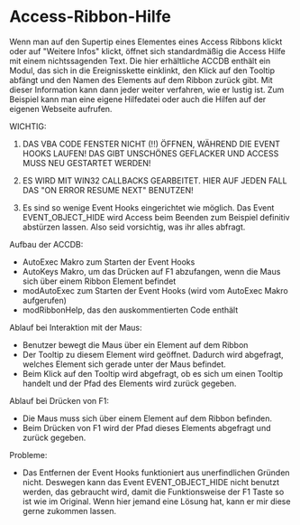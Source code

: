 Access-Ribbon-Hilfe
===================

Wenn man auf den Supertip eines Elementes eines Access Ribbons klickt oder auf "Weitere Infos" klickt, öffnet sich standardmäßig die Access Hilfe mit einem nichtssagenden Text.
Die hier erhältliche ACCDB enthält ein Modul, das sich in die Ereignisskette einklinkt, den Klick auf den Tooltip abfängt und den Namen des Elements auf dem Ribbon zurück gibt.
Mit dieser Information kann dann jeder weiter verfahren, wie er lustig ist. Zum Beispiel kann man eine eigene Hilfedatei oder auch die Hilfen auf der eigenen Webseite aufrufen.

WICHTIG:
1) DAS VBA CODE FENSTER NICHT (!!) ÖFFNEN, WÄHREND DIE EVENT HOOKS LAUFEN! DAS GIBT UNSCHÖNES GEFLACKER UND ACCESS MUSS NEU GESTARTET WERDEN!

2) ES WIRD MIT WIN32 CALLBACKS GEARBEITET. HIER AUF JEDEN FALL DAS "ON ERROR RESUME NEXT" BENUTZEN!

3) Es sind so wenige Event Hooks eingerichtet wie möglich. Das Event EVENT\_OBJECT_HIDE wird Access beim Beenden zum Beispiel definitiv abstürzen lassen. Also seid vorsichtig, was ihr alles abfragt.


Aufbau der ACCDB:

- AutoExec Makro zum Starten der Event Hooks
- AutoKeys Makro, um das Drücken auf F1 abzufangen, wenn die Maus sich über einem Ribbon Element befindet
- modAutoExec  zum Starten der Event Hooks (wird vom AutoExec Makro aufgerufen)
- modRibbonHelp, das den auskommentierten Code enthält


Ablauf bei Interaktion mit der Maus:

- Benutzer bewegt die Maus über ein Element auf dem Ribbon
- Der Tooltip zu diesem Element wird geöffnet. Dadurch wird abgefragt, welches Element sich gerade unter der Maus befindet.
- Beim Klick auf den Tooltip wird abgefragt, ob es sich um einen Tooltip handelt und der Pfad des Elements wird zurück gegeben.


Ablauf bei Drücken von F1:

- Die Maus muss sich über einem Element auf dem Ribbon befinden.
- Beim Drücken von F1 wird der Pfad dieses Elements abgefragt und zurück gegeben.


Probleme:

- Das Entfernen der Event Hooks funktioniert aus unerfindlichen Gründen nicht. Deswegen kann das Event EVENT\_OBJECT_HIDE nicht benutzt werden, das gebraucht wird, damit die Funktionsweise der F1 Taste so ist wie im Original. Wenn hier jemand eine Lösung hat, kann er mir diese gerne zukommen lassen.
